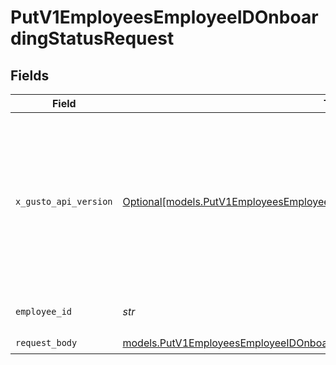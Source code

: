 # PutV1EmployeesEmployeeIDOnboardingStatusRequest


## Fields

| Field                                                                                                                                                                                                                        | Type                                                                                                                                                                                                                         | Required                                                                                                                                                                                                                     | Description                                                                                                                                                                                                                  |
| ---------------------------------------------------------------------------------------------------------------------------------------------------------------------------------------------------------------------------- | ---------------------------------------------------------------------------------------------------------------------------------------------------------------------------------------------------------------------------- | ---------------------------------------------------------------------------------------------------------------------------------------------------------------------------------------------------------------------------- | ---------------------------------------------------------------------------------------------------------------------------------------------------------------------------------------------------------------------------- |
| `x_gusto_api_version`                                                                                                                                                                                                        | [Optional[models.PutV1EmployeesEmployeeIDOnboardingStatusHeaderXGustoAPIVersion]](../models/putv1employeesemployeeidonboardingstatusheaderxgustoapiversion.md)                                                               | :heavy_minus_sign:                                                                                                                                                                                                           | Determines the date-based API version associated with your API call. If none is provided, your application's [minimum API version](https://docs.gusto.com/embedded-payroll/docs/api-versioning#minimum-api-version) is used. |
| `employee_id`                                                                                                                                                                                                                | *str*                                                                                                                                                                                                                        | :heavy_check_mark:                                                                                                                                                                                                           | The UUID of the employee                                                                                                                                                                                                     |
| `request_body`                                                                                                                                                                                                               | [models.PutV1EmployeesEmployeeIDOnboardingStatusRequestBody](../models/putv1employeesemployeeidonboardingstatusrequestbody.md)                                                                                               | :heavy_check_mark:                                                                                                                                                                                                           | N/A                                                                                                                                                                                                                          |